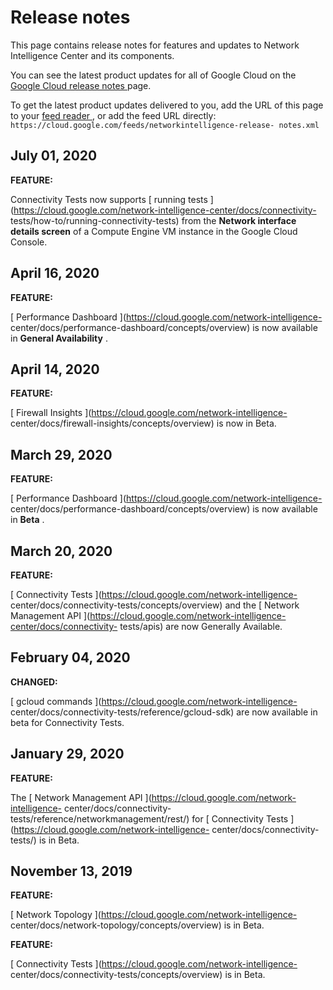#  Release notes

This page contains release notes for features and updates to Network
Intelligence Center and its components.

You can see the latest product updates for all of Google Cloud on the [ Google
Cloud release notes ](/release-notes) page.

To get the latest product updates delivered to you, add the URL of this page
to your [ feed reader
](https://wikipedia.org/wiki/Comparison_of_feed_aggregators) , or add the feed
URL directly: ` https://cloud.google.com/feeds/networkintelligence-release-
notes.xml `

##  July 01, 2020

**FEATURE:**

Connectivity Tests now supports [ running tests
](https://cloud.google.com/network-intelligence-center/docs/connectivity-
tests/how-to/running-connectivity-tests) from the **Network interface details
screen** of a Compute Engine VM instance in the Google Cloud Console.

##  April 16, 2020

**FEATURE:**

[ Performance Dashboard ](https://cloud.google.com/network-intelligence-
center/docs/performance-dashboard/concepts/overview) is now available in
**General Availability** .

##  April 14, 2020

**FEATURE:**

[ Firewall Insights ](https://cloud.google.com/network-intelligence-
center/docs/firewall-insights/concepts/overview) is now in Beta.

##  March 29, 2020

**FEATURE:**

[ Performance Dashboard ](https://cloud.google.com/network-intelligence-
center/docs/performance-dashboard/concepts/overview) is now available in
**Beta** .

##  March 20, 2020

**FEATURE:**

[ Connectivity Tests ](https://cloud.google.com/network-intelligence-
center/docs/connectivity-tests/concepts/overview) and the [ Network Management
API ](https://cloud.google.com/network-intelligence-center/docs/connectivity-
tests/apis) are now Generally Available.

##  February 04, 2020

**CHANGED:**

[ gcloud commands ](https://cloud.google.com/network-intelligence-
center/docs/connectivity-tests/reference/gcloud-sdk) are now available in beta
for Connectivity Tests.

##  January 29, 2020

**FEATURE:**

The [ Network Management API ](https://cloud.google.com/network-intelligence-
center/docs/connectivity-tests/reference/networkmanagement/rest/) for [
Connectivity Tests ](https://cloud.google.com/network-intelligence-
center/docs/connectivity-tests/) is in Beta.

##  November 13, 2019

**FEATURE:**

[ Network Topology ](https://cloud.google.com/network-intelligence-
center/docs/network-topology/concepts/overview) is in Beta.

**FEATURE:**

[ Connectivity Tests ](https://cloud.google.com/network-intelligence-
center/docs/connectivity-tests/concepts/overview) is in Beta.

